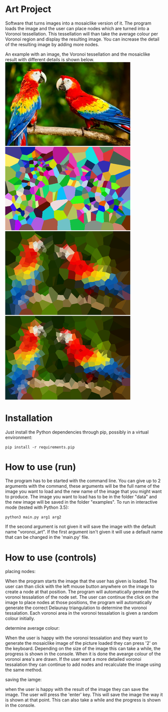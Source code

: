 
Art Project
===============================

Software that turns images into a mosaiclike version of it.
The program loads the image and the user can place nodes which are turned into a Voronoi tessellation. 
This tessellation will than take the average colour per Voronoi region and display the resulting image.
You can increase the detail of the resulting image by adding more nodes.

An example with an image, the Voronoi tessellation and the mosaiclike result with different details is shown below.
<a href="https://raw.githubusercontent.com/Grabot/ArtProject/master/data/parrots.png"><img src="https://raw.githubusercontent.com/Grabot/ArtProject/master/data/parrots.png" width="400"></a>
<a href="https://raw.githubusercontent.com/Grabot/ArtProject/master/examples/voronoi_art1.png"><img src="https://raw.githubusercontent.com/Grabot/ArtProject/master/examples/voronoi_art1.png" width="400"></a>
<a href="https://raw.githubusercontent.com/Grabot/ArtProject/master/examples/voronoi_art2.png"><img src="https://raw.githubusercontent.com/Grabot/ArtProject/master/examples/voronoi_art2.png" width="400"></a>
<a href="https://raw.githubusercontent.com/Grabot/ArtProject/master/examples/voronoi_art3.png"><img src="https://raw.githubusercontent.com/Grabot/ArtProject/master/examples/voronoi_art3.png" width="400"></a>

Installation
===============================

Just install the Python dependencies through pip, possibly in a virtual environment:

    pip install -r requirements.pip

How to use (run)
===============================

The program has to be started with the command line. You can give up to 2 arguments with the command, these arguments will be the full name of the image you want to load and the new name of the image that you might want to produce. The image you want to load has to be in the folder "data" and the new image will be saved in the folder "examples".
To run in interactive mode (tested with Python 3.5):

    python3 main.py arg1 arg2

If the second argument is not given it will save the image with the default name "voronoi_art". If the first argument isn't given it will use a default name that can be changed in the 'main.py' file.

How to use (controls)
===============================

placing nodes:

When the program starts the image that the user has given is loaded. The user can than click with the left mouse button anywhere on the image to create a node at that position. The program will automatically generate the voronoi tessalation of the node set.
The user can continue the click on the image to place nodes at those positions, the program will automatically generate the correct Delaunay triangulation to determine the voronoi tessalation. Each voronoi area in the voronoi tessalation is given a random colour initially.

determine average colour:

When the user is happy with the voronoi tessalation and they want to generate the mosaiclike image of the picture loaded they can press '2' on the keyboard. Depending on the size of the image this can take a while, the progress is shown in the console. When it is done the avearge colour of the voronoi area's are drawn.
If the user want a more detailed voronoi tessalation they can continue to add nodes and recalculate the image using the same method.

saving the iamge:

when the user is happy with the result of the image they can save the image. The user will press the 'enter' key. This will save the image the way it is shown at that point. This can also take a while and the progress is shown in the console.


